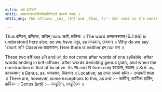 ```yaml
---
sutra: अत इनिठनौ
vRtti: अकारान्तात्प्रातिपदिकादिनिठनौ प्रत्ययौ भवतः ॥
vRtti_eng: The affixes _ini_ (इन्) and _than_ (/-- इक) come in the sense of _matup_, after nominal stems ending in short अ; and in the alternative _matup_ also comes.

---
```

Thus दण्डिन्, दण्डिकः, छत्रिन् nom. छत्री, छत्रिकः ॥ The word अन्यतरस्याम् (5.2.96) is understood here also, so we have मतुप्, as दण्डवान्, छत्रवान् ॥ Why do we say 'short अ'? Observe खट्वावान्. Here there is neither इन् nor ठन् ॥

These two affixes इनि and ठन् do not come after words of one syllable, after words ending in _krit_-affixes, after words denoting genus (_jati_), and when the construction is that of locative. As स्व and ख form only स्वावान्, खवान् ॥ _Krit_: as, कारकवान् ॥ Genus, as, व्याघ्रवान्, सिंहवान् ॥ Locative; as दण्डा अस्यां सन्ति = दण्डवती शाला ॥ There are, however, some exceptions to this, as _krit_ :-- कार्यिन्, कार्यिकः हार्यिन्, हार्यिकः ॥ Genus (_jati_) :-- तण्डुलिन्, तण्डुलिकः ॥